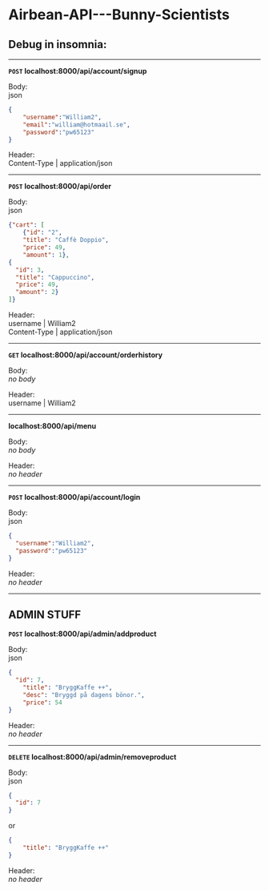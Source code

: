 # Airbean-API---Bunny-Scientists

## Debug in insomnia:

---
**`POST` localhost:8000/api/account/signup**

Body:    
json       
```json
{
    "username":"William2",
    "email":"william@hotmaail.se",
    "password":"pw65123"
}
```

Header:   
Content-Type | application/json

---
**`POST` localhost:8000/api/order**

Body:     
json        
```json
{"cart": [
    {"id": "2",
    "title": "Caffè Doppio",
    "price": 49,
    "amount": 1},
{
  "id": 3,
  "title": "Cappuccino",
  "price": 49,
  "amount": 2}
]}
```

Header:      
username | William2     
Content-Type | application/json

---
**`GET` localhost:8000/api/account/orderhistory**

Body:         
*no body*

Header:   
username | William2     

---
**localhost:8000/api/menu**

Body:       
*no body*

Header:        
*no header*

---
**`POST` localhost:8000/api/account/login**

Body:       
json                 
```json
{
  "username":"William2",
  "password":"pw65123"
}
```

Header:        
*no header*

---
ADMIN STUFF
---
**`POST` localhost:8000/api/admin/addproduct**

Body:       
json            
```json
{
  "id": 7,
	"title": "BryggKaffe ++",
	"desc": "Bryggd på dagens bönor.",
	"price": 54
}
```

Header:        
*no header*

---
**`DELETE` localhost:8000/api/admin/removeproduct**

Body:       
json            
```json
{
  "id": 7
}
```
or          
```json
{
	"title": "BryggKaffe ++"
}
```

Header:        
*no header*
